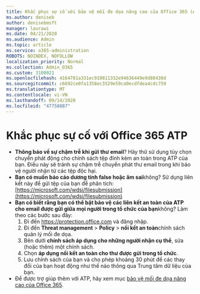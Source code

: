 ```yaml
---
title: Khắc phục sự cố với bảo vệ mối đe dọa nâng cao của Office 365 (ATP)
ms.author: deniseb
author: denisebmsft
manager: laurawi
ms.date: 04/21/2020
ms.audience: Admin
ms.topic: article
ms.service: o365-administration
ROBOTS: NOINDEX, NOFOLLOW
localization_priority: Normal
ms.collection: Admin_O365
ms.custom: 3100021
ms.openlocfilehash: 4164781a331ec919811332e94636449e9d88430d
ms.sourcegitcommit: c6692ce0fa1358ec3529e59ca0ecdfdea4cdc759
ms.translationtype: MT
ms.contentlocale: vi-VN
ms.lasthandoff: 09/14/2020
ms.locfileid: "47758087"
---
```

# <a name="troubleshoot-issues-with-office-365-atp"></a>Khắc phục sự cố với Office 365 ATP

- **Thông báo về sự chậm trễ khi gửi thư email**? Hãy thử sử dụng tùy chọn chuyển phát động cho chính sách tệp đính kèm an toàn trong ATP của bạn. Điều này sẽ tránh sự chậm trễ chuyển phát thư email trong khi bảo vệ người nhận từ các tệp độc hại.
- **Bạn có muốn báo cáo dương tính false hoặc âm sai**không? Sử dụng liên kết này để gửi tệp của bạn để phân tích: [https://microsoft.com/wdsi/filesubmission](https://microsoft.com/wdsi/filesubmission)
- **Bạn có biết rằng bạn có thể bật bảo vệ các liên kết an toàn của ATP cho email được gửi giữa mọi người trong tổ chức của bạn**không? Làm theo các bước sau đây:
    1. Đi đến https://protection.office.com và đăng nhập.
    2. Đi đến **Threat management**  >  **Policy**  >  **nối kết an toàn**chính sách quản lý mối đe dọa.
    3. Bên dưới **chính sách áp dụng cho những người nhận cụ thể**, sửa (hoặc thêm) một chính sách.
    4. Chọn **áp dụng nối kết an toàn cho thư được gửi trong tổ chức**.
    5. Lưu chính sách của bạn và cho phép khoảng 30 phút để các thay đổi của bạn hoạt động như thế nào thông qua Trung tâm dữ liệu của bạn.
- Để được trợ giúp thêm với ATP, hãy xem mục [bảo vệ mối đe dọa nâng cao của Office 365](https://docs.microsoft.com/microsoft-365/security/office-365-security/office-365-atp).